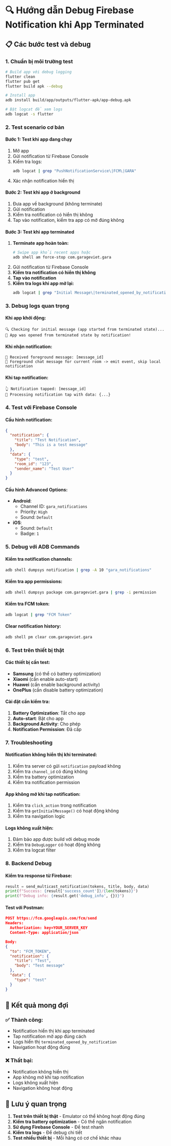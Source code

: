 # 🔍 Hướng dẫn Debug Firebase Notification khi App Terminated

## 📋 **Các bước test và debug**

### **1. Chuẩn bị môi trường test**

```bash
# Build app với debug logging
flutter clean
flutter pub get
flutter build apk --debug

# Install app
adb install build/app/outputs/flutter-apk/app-debug.apk

# Bật logcat để xem logs
adb logcat -s flutter
```

### **2. Test scenario cơ bản**

#### **Bước 1: Test khi app đang chạy**
1. Mở app
2. Gửi notification từ Firebase Console
3. Kiểm tra logs:
   ```bash
   adb logcat | grep "PushNotificationService\|FCM\|GARA"
   ```
4. Xác nhận notification hiển thị

#### **Bước 2: Test khi app ở background**
1. Đưa app về background (không terminate)
2. Gửi notification
3. Kiểm tra notification có hiển thị không
4. Tap vào notification, kiểm tra app có mở đúng không

#### **Bước 3: Test khi app terminated**
1. **Terminate app hoàn toàn:**
   ```bash
   # Swipe app khỏi recent apps hoặc
   adb shell am force-stop com.garageviet.gara
   ```
2. Gửi notification từ Firebase Console
3. **Kiểm tra notification có hiển thị không**
4. **Tap vào notification**
5. **Kiểm tra logs khi app mở lại:**
   ```bash
   adb logcat | grep "Initial Message\|terminated_opened_by_notification"
   ```

### **3. Debug logs quan trọng**

#### **Khi app khởi động:**
```
🔍 Checking for initial message (app started from terminated state)...
📱 App was opened from terminated state by notification!
```

#### **Khi nhận notification:**
```
📨 Received foreground message: [message_id]
🔔 Foreground chat message for current room -> emit event, skip local notification
```

#### **Khi tap notification:**
```
👆 Notification tapped: [message_id]
📱 Processing notification tap with data: {...}
```

### **4. Test với Firebase Console**

#### **Cấu hình notification:**
```json
{
  "notification": {
    "title": "Test Notification",
    "body": "This is a test message"
  },
  "data": {
    "type": "test",
    "room_id": "123",
    "sender_name": "Test User"
  }
}
```

#### **Cấu hình Advanced Options:**
- **Android**: 
  - Channel ID: `gara_notifications`
  - Priority: `High`
  - Sound: `Default`
- **iOS**:
  - Sound: `Default`
  - Badge: `1`

### **5. Debug với ADB Commands**

#### **Kiểm tra notification channels:**
```bash
adb shell dumpsys notification | grep -A 10 "gara_notifications"
```

#### **Kiểm tra app permissions:**
```bash
adb shell dumpsys package com.garageviet.gara | grep -i permission
```

#### **Kiểm tra FCM token:**
```bash
adb logcat | grep "FCM Token"
```

#### **Clear notification history:**
```bash
adb shell pm clear com.garageviet.gara
```

### **6. Test trên thiết bị thật**

#### **Các thiết bị cần test:**
- **Samsung** (có thể có battery optimization)
- **Xiaomi** (cần enable auto-start)
- **Huawei** (cần enable background activity)
- **OnePlus** (cần disable battery optimization)

#### **Cài đặt cần kiểm tra:**
1. **Battery Optimization**: Tắt cho app
2. **Auto-start**: Bật cho app
3. **Background Activity**: Cho phép
4. **Notification Permission**: Đã cấp

### **7. Troubleshooting**

#### **Notification không hiển thị khi terminated:**
1. Kiểm tra server có gửi `notification` payload không
2. Kiểm tra `channel_id` có đúng không
3. Kiểm tra battery optimization
4. Kiểm tra notification permission

#### **App không mở khi tap notification:**
1. Kiểm tra `click_action` trong notification
2. Kiểm tra `getInitialMessage()` có hoạt động không
3. Kiểm tra navigation logic

#### **Logs không xuất hiện:**
1. Đảm bảo app được build với debug mode
2. Kiểm tra `DebugLogger` có hoạt động không
3. Kiểm tra logcat filter

### **8. Backend Debug**

#### **Kiểm tra response từ Firebase:**
```python
result = send_multicast_notification(tokens, title, body, data)
print(f"Success: {result['success_count']}/{len(tokens)}")
print(f"Debug info: {result.get('debug_info', {})}")
```

#### **Test với Postman:**
```json
POST https://fcm.googleapis.com/fcm/send
Headers:
  Authorization: key=YOUR_SERVER_KEY
  Content-Type: application/json

Body:
{
  "to": "FCM_TOKEN",
  "notification": {
    "title": "Test",
    "body": "Test message"
  },
  "data": {
    "type": "test"
  }
}
```

## 🎯 **Kết quả mong đợi**

### **✅ Thành công:**
- Notification hiển thị khi app terminated
- Tap notification mở app đúng cách
- Logs hiển thị `terminated_opened_by_notification`
- Navigation hoạt động đúng

### **❌ Thất bại:**
- Notification không hiển thị
- App không mở khi tap notification
- Logs không xuất hiện
- Navigation không hoạt động

## 📱 **Lưu ý quan trọng**

1. **Test trên thiết bị thật** - Emulator có thể không hoạt động đúng
2. **Kiểm tra battery optimization** - Có thể ngăn notification
3. **Sử dụng Firebase Console** - Để test nhanh
4. **Kiểm tra logs** - Để debug chi tiết
5. **Test nhiều thiết bị** - Mỗi hãng có cơ chế khác nhau
